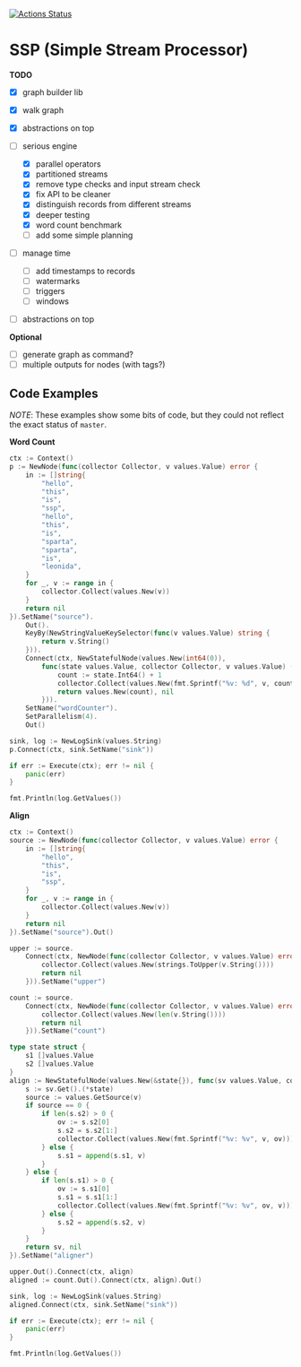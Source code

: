 [![Actions Status](https://github.com/affo/ssp/workflows/test/badge.svg)](https://github.com/affo/ssp/actions)

# SSP (Simple Stream Processor)

__TODO__

 - [x] graph builder lib
 - [x] walk graph
 - [x] abstractions on top
 - [ ] serious engine
   - [x] parallel operators
   - [x] partitioned streams
   - [x] remove type checks and input stream check
   - [x] fix API to be cleaner
   - [x] distinguish records from different streams
   - [x] deeper testing
   - [x] word count benchmark
   - [ ] add some simple planning
 - [ ] manage time
   - [ ] add timestamps to records
   - [ ] watermarks
   - [ ] triggers
   - [ ] windows
 - [ ] abstractions on top
   
 
__Optional__

 - [ ] generate graph as command?
 - [ ] multiple outputs for nodes (with tags?)
 
## Code Examples

_NOTE_: These examples show some bits of code, but they could not reflect the exact status of `master`.

__Word Count__

```go
ctx := Context()
p := NewNode(func(collector Collector, v values.Value) error {
    in := []string{
        "hello",
        "this",
        "is",
        "ssp",
        "hello",
        "this",
        "is",
        "sparta",
        "sparta",
        "is",
        "leonida",
    }
    for _, v := range in {
        collector.Collect(values.New(v))
    }
    return nil
}).SetName("source").
    Out().
    KeyBy(NewStringValueKeySelector(func(v values.Value) string {
        return v.String()
    })).
    Connect(ctx, NewStatefulNode(values.New(int64(0)),
        func(state values.Value, collector Collector, v values.Value) (values.Value, error) {
            count := state.Int64() + 1
            collector.Collect(values.New(fmt.Sprintf("%v: %d", v, count)))
            return values.New(count), nil
        })).
    SetName("wordCounter").
    SetParallelism(4).
    Out()

sink, log := NewLogSink(values.String)
p.Connect(ctx, sink.SetName("sink"))

if err := Execute(ctx); err != nil {
    panic(err)
}

fmt.Println(log.GetValues())
```

__Align__

```go
ctx := Context()
source := NewNode(func(collector Collector, v values.Value) error {
    in := []string{
        "hello",
        "this",
        "is",
        "ssp",
    }
    for _, v := range in {
        collector.Collect(values.New(v))
    }
    return nil
}).SetName("source").Out()

upper := source.
    Connect(ctx, NewNode(func(collector Collector, v values.Value) error {
        collector.Collect(values.New(strings.ToUpper(v.String())))
        return nil
    })).SetName("upper")

count := source.
    Connect(ctx, NewNode(func(collector Collector, v values.Value) error {
        collector.Collect(values.New(len(v.String())))
        return nil
    })).SetName("count")

type state struct {
    s1 []values.Value
    s2 []values.Value
}
align := NewStatefulNode(values.New(&state{}), func(sv values.Value, collector Collector, v values.Value) (values.Value, error) {
    s := sv.Get().(*state)
    source := values.GetSource(v)
    if source == 0 {
        if len(s.s2) > 0 {
            ov := s.s2[0]
            s.s2 = s.s2[1:]
            collector.Collect(values.New(fmt.Sprintf("%v: %v", v, ov)))
        } else {
            s.s1 = append(s.s1, v)
        }
    } else {
        if len(s.s1) > 0 {
            ov := s.s1[0]
            s.s1 = s.s1[1:]
            collector.Collect(values.New(fmt.Sprintf("%v: %v", ov, v)))
        } else {
            s.s2 = append(s.s2, v)
        }
    }
    return sv, nil
}).SetName("aligner")

upper.Out().Connect(ctx, align)
aligned := count.Out().Connect(ctx, align).Out()

sink, log := NewLogSink(values.String)
aligned.Connect(ctx, sink.SetName("sink"))

if err := Execute(ctx); err != nil {
    panic(err)
}

fmt.Println(log.GetValues())
```